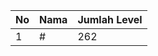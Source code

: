 | No | Nama            | Jumlah Level |
|----|-----------------|--------------|
| 1  | #    |    262        |
